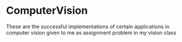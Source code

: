 # ComputerVision
These are the successful implementations of certain applications in computer vision given to me as assignment problem in my vision class
